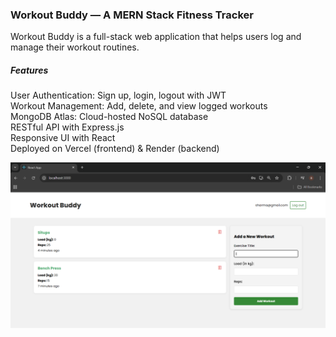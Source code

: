### Workout Buddy — A MERN Stack Fitness Tracker

Workout Buddy is a full-stack web application that helps users log and manage their workout routines.

##### Features

User Authentication: Sign up, login, logout with JWT  <br>
Workout Management: Add, delete, and view logged workouts  <br>
MongoDB Atlas: Cloud-hosted NoSQL database  <br>
RESTful API with Express.js  <br>
Responsive UI with React  <br>
Deployed on Vercel (frontend) & Render (backend)  <br>

![Home Page](./frontend/screenshot.png)
